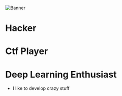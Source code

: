 ![Banner](https://media0.giphy.com/media/8VSkHh1MWkMaRGG3UO/200.gif)

# Hacker
# Ctf Player
# Deep Learning Enthusiast
- I like to develop crazy stuff
